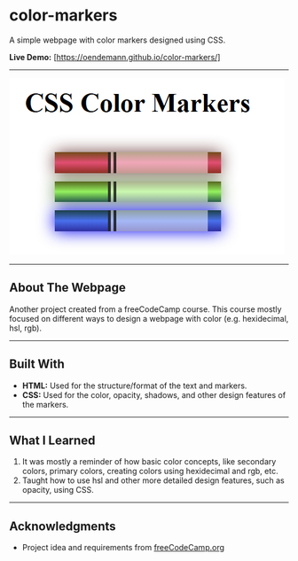 # color-markers

A simple webpage with color markers designed using CSS.

**Live Demo:** [https://oendemann.github.io/color-markers/]

---

![color-markers screenshot](image.png)

---

## About The Webpage

Another project created from a freeCodeCamp course. This course mostly focused on different ways to design a webpage with color (e.g. hexidecimal, hsl, rgb).

---

## Built With

* **HTML:** Used for the structure/format of the text and markers.
* **CSS:** Used for the color, opacity, shadows, and other design features of the markers.

---

## What I Learned

1. It was mostly a reminder of how basic color concepts, like secondary colors, primary colors, creating colors using hexidecimal and rgb, etc.
2. Taught how to use hsl and other more detailed design features, such as opacity, using CSS.

---

## Acknowledgments

* Project idea and requirements from [freeCodeCamp.org](https://www.freecodecamp.org/)